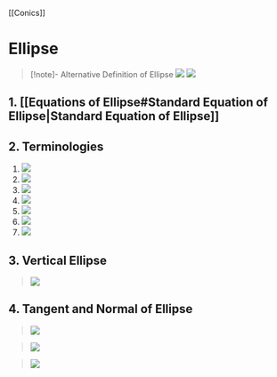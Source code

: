 [[Conics]]
# Ellipse
>[!note]- Alternative Definition of Ellipse
>![](https://i.imgur.com/OEXD7NX.png)
>![](https://i.imgur.com/Mz42P6D.png)

## 1. [[Equations of Ellipse#Standard Equation of Ellipse|Standard Equation of Ellipse]]
## 2. Terminologies
1. ![](https://i.imgur.com/CLbvmwm.png)
2. ![](https://i.imgur.com/WykJCfq.png)
3. ![](https://i.imgur.com/le87h5u.png)
4. ![](https://i.imgur.com/ZNTyZi7.png)
5. ![](https://i.imgur.com/jZKiA3o.png)
6. ![](https://i.imgur.com/ZbRNV1u.png)
7. ![](https://i.imgur.com/l3BEe17.png)

## 3. Vertical Ellipse
>![](https://i.imgur.com/a35dh9T.png)

## 4. Tangent and Normal of Ellipse
>![](https://i.imgur.com/NirVepO.png)

>![](https://i.imgur.com/JZGteBv.png)

>![](https://i.imgur.com/4Zj72qR.png)
